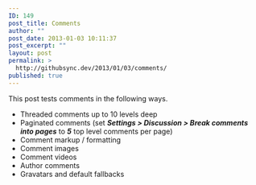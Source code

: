 ```yaml
---
ID: 149
post_title: Comments
author: ""
post_date: 2013-01-03 10:11:37
post_excerpt: ""
layout: post
permalink: >
  http://githubsync.dev/2013/01/03/comments/
published: true
---
```

This post tests comments in the following ways.
<ul>
	<li>Threaded comments up to 10 levels deep</li>
	<li>Paginated comments (set <em><strong>Settings &gt; Discussion &gt; Break comments into pages</strong></em> to <em><strong>5</strong></em> top level comments per page)</li>
	<li>Comment markup / formatting</li>
	<li>Comment images</li>
	<li>Comment videos</li>
	<li>Author comments</li>
	<li>Gravatars and default fallbacks</li>
</ul>
&nbsp;